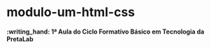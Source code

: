 # modulo-um-html-css

<head> <b> :writing_hand: 1ª Aula do Ciclo Formativo Básico em Tecnologia da PretaLab
  <b> </head>

